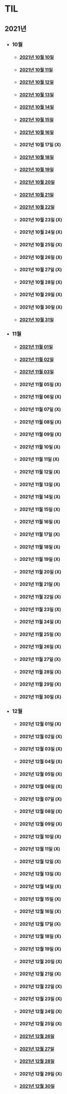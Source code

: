 # TIL
## 2021년 
* ### 10월
    *  #### <a href = "2021/10/10.md"> 2021년 10월 10일 </a>
    *  #### <a href = "2021/10/11.md"> 2021년 10월 11일 </a>
    *  #### <a href = "2021/10/12.md"> 2021년 10월 12일 </a>
    *  #### <a href = "2021/10/13.md"> 2021년 10월 13일 </a>
    *  #### <a href = "2021/10/14.md"> 2021년 10월 14일 </a>
    *  #### <a href = "2021/10/15.md"> 2021년 10월 15일 </a>
    *  #### <a href = "2021/10/16.md"> 2021년 10월 16일 </a>
    *  #### 2021년 10월 17일 (X)
    *  #### <a href = "2021/10/18.md"> 2021년 10월 18일 </a>
    *  #### <a href = "2021/10/19.md"> 2021년 10월 19일 </a>
    *  #### <a href = "2021/10/20.md"> 2021년 10월 20일 </a>
    *  #### <a href = "2021/10/21.md"> 2021년 10월 21일 </a>
    *  #### <a href = "2021/10/22.md"> 2021년 10월 22일 </a>
    *  ####  2021년 10월 23일 (X)
    *  ####  2021년 10월 24일 (X)
    *  ####  2021년 10월 25일 (X)
    *  ####  2021년 10월 26일 (X)
    *  ####  2021년 10월 27일 (X)
    *  ####  2021년 10월 28일 (X)
    *  ####  2021년 10월 29일 (X)
    *  ####  2021년 10월 30일 (X)
    *  #### <a href = "2021/10/31.md"> 2021년 10월 31일 </a>
* ### 11월
    *  #### <a href = "2021/11/01.md"> 2021년 11월 01일 </a>
    *  #### <a href = "2021/11/02.md"> 2021년 11월 02일 </a>
    *  #### <a href = "2021/11/02.md"> 2021년 11월 03일 </a>
    *  ####  2021년 11월 05일 (X)
    *  ####  2021년 11월 06일 (X)
    *  ####  2021년 11월 07일 (X)
    *  ####  2021년 11월 08일 (X)
    *  ####  2021년 11월 09일 (X)
    *  ####  2021년 11월 10일 (X)
    *  ####  2021년 11월 11일 (X)
    *  ####  2021년 11월 12일 (X)
    *  ####  2021년 11월 13일 (X)
    *  ####  2021년 11월 14일 (X)
    *  ####  2021년 11월 15일 (X)
    *  ####  2021년 11월 16일 (X)
    *  ####  2021년 11월 17일 (X)
    *  ####  2021년 11월 18일 (X)
    *  ####  2021년 11월 19일 (X)
    *  ####  2021년 11월 20일 (X)
    *  ####  2021년 11월 21일 (X)
    *  ####  2021년 11월 22일 (X)
    *  ####  2021년 11월 23일 (X)
    *  ####  2021년 11월 24일 (X)
    *  ####  2021년 11월 25일 (X)
    *  ####  2021년 11월 26일 (X)
    *  ####  2021년 11월 27일 (X)
    *  ####  2021년 11월 28일 (X)
    *  ####  2021년 11월 29일 (X)
    *  ####  2021년 11월 30일 (X)
* ### 12월
    *  ####  2021년 12월 01일 (X)
    *  ####  2021년 12월 02일 (X)
    *  ####  2021년 12월 03일 (X)
    *  ####  2021년 12월 04일 (X)
    *  ####  2021년 12월 05일 (X)
    *  ####  2021년 12월 06일 (X)
    *  ####  2021년 12월 07일 (X)
    *  ####  2021년 12월 08일 (X)
    *  ####  2021년 12월 09일 (X)
    *  ####  2021년 12월 10일 (X)
    *  ####  2021년 12월 11일 (X)
    *  ####  2021년 12월 12일 (X)
    *  ####  2021년 12월 13일 (X)
    *  ####  2021년 12월 14일 (X)
    *  ####  2021년 12월 15일 (X)
    *  ####  2021년 12월 16일 (X)
    *  ####  2021년 12월 17일 (X)
    *  ####  2021년 12월 18일 (X)
    *  ####  2021년 12월 19일 (X)
    *  ####  2021년 12월 20일 (X)
    *  ####  2021년 12월 21일 (X)
    *  ####  2021년 12월 22일 (X)
    *  ####  2021년 12월 23일 (X)
    *  ####  2021년 12월 24일 (X)
    *  ####  2021년 12월 25일 (X)
    *  #### <a href = "2021/12/26.md"> 2021년 12월 26일 </a>
    *  #### <a href = "2021/12/27 + 28.md"> 2021년 12월 27일 </a>
    *  #### <a href = "2021/12/27 + 28.md"> 2021년 12월 28일 </a>
    *  ####  2021년 12월 29일 (X)
    *  #### <a href = "2021/12/30.md"> 2021년 12월 30일 </a>